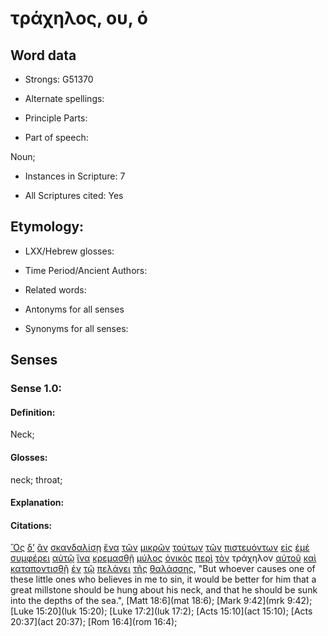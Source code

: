 # τράχηλος, ου, ὁ 

<!-- Status: S2=NeedsReview -->
<!-- Lexica used for edits: BDAG, FFM, LN, A-S -->

## Word data

* Strongs: G51370

* Alternate spellings:

* Principle Parts: 

* Part of speech: 

Noun;

* Instances in Scripture: 7

* All Scriptures cited: Yes

## Etymology: 

* LXX/Hebrew glosses: 

* Time Period/Ancient Authors: 

* Related words: 

* Antonyms for all senses

* Synonyms for all senses: 

## Senses 

### Sense  1.0: 

#### Definition: 

Neck; 

#### Glosses: 

neck; throat;

#### Explanation: 

#### Citations: 

[Ὃς](../G37390/01.md) [δ’](../G11610/01.md) [ἂν](../G03020/01.md) [σκανδαλίσῃ](../G46240/01.md) [ἕνα](../G15200/01.md) [τῶν](../G35880/01.md) [μικρῶν](../G33980/01.md) [τούτων](../G37780/01.md) [τῶν](../G35880/01.md) [πιστευόντων](../G41000/01.md) [εἰς](../G15190/01.md) [ἐμέ](../G14730/01.md) [συμφέρει](../G48510/01.md) [αὐτῷ](../G08460/01.md) [ἵνα](../G24430/01.md) [κρεμασθῇ](../G29100/01.md) [μύλος](../G34580/01.md) [ὀνικὸς](../G36840/01.md) [περὶ](../G40120/01.md) [τὸν](../G35880/01.md) τράχηλον [αὐτοῦ](../G08460/01.md) [καὶ](../G25320/01.md) [καταποντισθῇ](../G26700/01.md) [ἐν](../G17220/01.md) [τῷ](../G35880/01.md) [πελάγει](../G39890/01.md) [τῆς](../G35880/01.md) [θαλάσσης](../G22810/01.md), 
"But whoever causes one of these little ones who believes in me to sin, it would be better for him that a great millstone should be hung about his neck, and that he should be sunk into the depths of the sea.", 
[Matt 18:6](mat 18:6);  [Mark 9:42](mrk 9:42);  [Luke 15:20](luk 15:20);  [Luke 17:2](luk 17:2);  [Acts 15:10](act 15:10);  [Acts 20:37](act 20:37);  [Rom 16:4](rom 16:4);                                            
